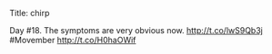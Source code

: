 Title: chirp

Day #18. The symptoms are very obvious now. <a href="http://t.co/lwS9Qb3j">http://t.co/lwS9Qb3j</a> #Movember <a href="http://t.co/H0haOWif">http://t.co/H0haOWif</a>

